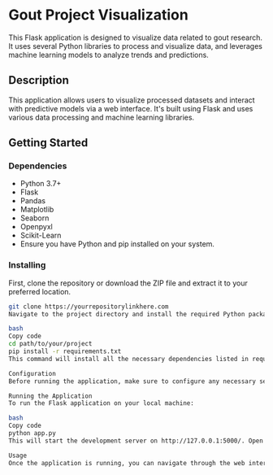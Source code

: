 # Gout Project Visualization

This Flask application is designed to visualize data related to gout research. It uses several Python libraries to process and visualize data, and leverages machine learning models to analyze trends and predictions.

## Description

This application allows users to visualize processed datasets and interact with predictive models via a web interface. It's built using Flask and uses various data processing and machine learning libraries.

## Getting Started

### Dependencies

- Python 3.7+
- Flask
- Pandas
- Matplotlib
- Seaborn
- Openpyxl
- Scikit-Learn
- Ensure you have Python and pip installed on your system.

### Installing

First, clone the repository or download the ZIP file and extract it to your preferred location.

```bash
git clone https://yourrepositorylinkhere.com
Navigate to the project directory and install the required Python packages:

bash
Copy code
cd path/to/your/project
pip install -r requirements.txt
This command will install all the necessary dependencies listed in requirements.txt.

Configuration
Before running the application, make sure to configure any necessary settings in the config.py file or directly within the Flask app settings.

Running the Application
To run the Flask application on your local machine:

bash
Copy code
python app.py
This will start the development server on http://127.0.0.1:5000/. Open your web browser and go to this address to interact with the application.

Usage
Once the application is running, you can navigate through the web interface to upload datasets, view visualizations, and interact with the predictive models.
